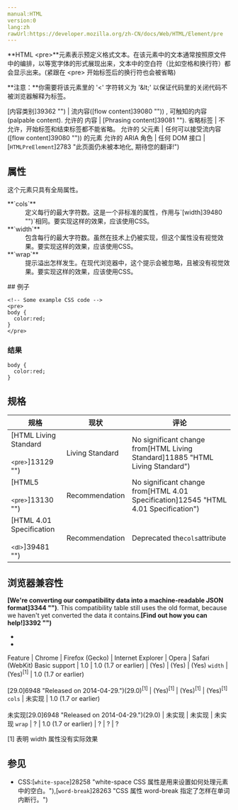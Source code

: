 ```yaml
---
manual:HTML
version:0
lang:zh
rawUrl:https://developer.mozilla.org/zh-CN/docs/Web/HTML/Element/pre
---
```






**HTML &lt;pre&gt;**元素表示预定义格式文本。在该元素中的文本通常按照原文件中的编排，以等宽字体的形式展现出来，文本中的空白符（比如空格和换行符）都会显示出来。(紧跟在 &lt;pre&gt; 开始标签后的换行符也会被省略)



**注意：**你需要将该元素里的 &#39;&lt;&#39; 字符转义为 &#39;&amp;lt;&#39; 以保证代码里的关闭代码不被浏览器解释为标签。



[内容类别]39362 "") | 流内容([flow content]39080 "")) , 可触知的内容(palpable content). 
允许的 内容 | [Phrasing content]39081 ""). 
省略标签 | 不允许，开始标签和结束标签都不能省略。 
允许的 父元素 | 任何可以接受流内容([flow content]39080 "")) 的元素 
允许的 ARIA 角色 | 任何 
DOM 接口 | [`HTMLPreElement`]2783 "此页面仍未被本地化, 期待您的翻译!") 


## 属性<a name="属性"></a>


这个元素只具有全局属性。

<dl><dt id=''>**`cols`**<i></i><i></i></dt><dd>定义每行的最大字符数。这是一个非标准的属性，作用与`[width]39480 "")`相同。要实现这样的效果，应该使用CSS。</dd><dt id=''>**`width`**<i></i></dt><dd>包含每行的最大字符数。虽然在技术上仍被实现，但这个属性没有视觉效果。要实现这样的效果，应该使用CSS。</dd><dt id=''>**`wrap`**<i></i></dt><dd>提示溢出怎样发生。在现代浏览器中，这个提示会被忽略，且被没有视觉效果。要实现这样的效果，应该使用CSS。</dd></dl>
## 例子<a name="例子"></a>

```
<!-- Some example CSS code -->
<pre>
body {
  color:red;
}
</pre>
```

### 结果<a name="结果"></a>

```
body {
  color:red;
}
```

## 规格<a name="规格"></a>

规格 | 现状 | 评论 
 ---  |  ---  |  ---  | 
[HTML Living Standard<br></br><small>&lt;pre&gt;</small>]13129 "") | Living Standard | No significant change from[HTML Living Standard]11885 "HTML Living Standard") 
[HTML5<br></br><small>&lt;pre&gt;</small>]13130 "") | Recommendation | No significant change from[HTML 4.01 Specification]12545 "HTML 4.01 Specification") 
[HTML 4.01 Specification<br></br><small>&lt;dl&gt;</small>]39481 "") | Recommendation | Deprecated the`cols`attribute 


## 浏览器兼容性<a name="浏览器兼容性"></a>


**[We&#39;re converting our compatibility data into a machine-readable JSON format]3344 "")**. This compatibility table still uses the old format, because we haven&#39;t yet converted the data it contains.**[Find out how you can help!]3392 "")**


* 
* 

Feature | Chrome | Firefox (Gecko) | Internet Explorer | Opera | Safari (WebKit) 
Basic support | 1.0 | 1.0 (1.7 or earlier) | (Yes) | (Yes) | (Yes) 
`width` | (Yes)<sup>[1]</sup> | 1.0 (1.7 or earlier)<br></br>[29.0]6948 "Released on 2014-04-29.")(29.0)<sup>[1]</sup> | (Yes)<sup>[1]</sup> | (Yes)<sup>[1]</sup> | (Yes)<sup>[1]</sup> 
`cols` | 未实现 | 1.0 (1.7 or earlier)<br></br>未实现[29.0]6948 "Released on 2014-04-29.")(29.0) | 未实现 | 未实现 | 未实现 
`wrap` | ? | 1.0 (1.7 or earlier) | ? | ? | ? 





[1] 表明 width 属性没有实际效果


## 参见<a name="参见"></a>

* CSS:[`white-space`]28258 "white-space CSS 属性是用来设置如何处理元素中的空白。"),[`word-break`]28263 "CSS 属性 word-break 指定了怎样在单词内断行。")



